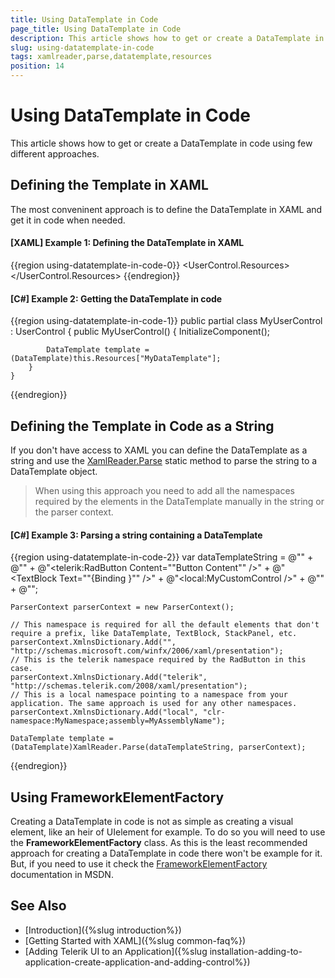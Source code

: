 ```yaml
---
title: Using DataTemplate in Code
page_title: Using DataTemplate in Code
description: This article shows how to get or create a DataTemplate in code using few different approaches.
slug: using-datatemplate-in-code
tags: xamlreader,parse,datatemplate,resources
position: 14
---
```


# Using DataTemplate in Code

This article shows how to get or create a DataTemplate in code using few different approaches.

## Defining the Template in XAML

The most conveninent approach is to define the DataTemplate in XAML and get it in code when needed.

#### __[XAML] Example 1: Defining the DataTemplate in XAML__
{{region using-datatemplate-in-code-0}}
	<UserControl.Resources>
		<DataTemplate x:Key="MyDataTemplate">
			<TextBlock Text="{Binding MyProperty}" />
		</DataTemplate>
	</UserControl.Resources>
{{endregion}}

#### __[C#] Example 2: Getting the DataTemplate in code__
{{region using-datatemplate-in-code-1}}
	public partial class MyUserControl : UserControl
	{
		public MyUserControl()
		{
			InitializeComponent();
			
			DataTemplate template = (DataTemplate)this.Resources["MyDataTemplate"];
		}
	}
{{endregion}}

## Defining the Template in Code as a String

If you don't have access to XAML you can define the DataTemplate as a string and use the [XamlReader.Parse](https://docs.microsoft.com/en-us/dotnet/api/system.windows.markup.xamlreader.parse?view=netframework-4.7.2) static method to parse the string to a DataTemplate object. 

> When using this approach you need to add all the namespaces required by the elements in the DataTemplate manually in the string or the parser context.

#### __[C#] Example 3: Parsing a string containing a DataTemplate__
{{region using-datatemplate-in-code-2}}
	var dataTemplateString = 
		@"<DataTemplate>" +
			@"<StackPanel>" +
				@"<telerik:RadButton Content=""Button Content"" />" +
				@"<TextBlock Text=""{Binding }"" />" +
				@"<local:MyCustomControl />" +
			@"</StackPanel>" +
		@"</DataTemplate>";

	ParserContext parserContext = new ParserContext();

	// This namespace is required for all the default elements that don't require a prefix, like DataTemplate, TextBlock, StackPanel, etc.
	parserContext.XmlnsDictionary.Add("", "http://schemas.microsoft.com/winfx/2006/xaml/presentation");
	// This is the telerik namespace required by the RadButton in this case.
	parserContext.XmlnsDictionary.Add("telerik", "http://schemas.telerik.com/2008/xaml/presentation");
	// This is a local namespace pointing to a namespace from your application. The same approach is used for any other namespaces.
	parserContext.XmlnsDictionary.Add("local", "clr-namespace:MyNamespace;assembly=MyAssemblyName");

	DataTemplate template = (DataTemplate)XamlReader.Parse(dataTemplateString, parserContext);
{{endregion}}

## Using FrameworkElementFactory 

Creating a DataTemplate in code is not as simple as creating a visual element, like аn heir of UIelement for example. To do so you will need to use the __FrameworkElementFactory__ class. As this is the least recommended approach for creating a DataTemplate in code there won't be example for it. But, if you need to use it check the [FrameworkElementFactory](https://docs.microsoft.com/en-us/dotnet/api/system.windows.frameworkelementfactory?view=netframework-4.7.2) documentation in MSDN.

## See Also 
* [Introduction]({%slug introduction%})
* [Getting Started with XAML]({%slug common-faq%})
* [Adding Telerik UI to an Application]({%slug installation-adding-to-application-create-application-and-adding-control%})
